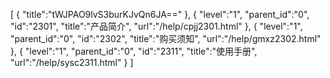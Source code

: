 [
	{
		"title":"tWJPAO9lvS3burKJvQn6JA=="
	},
	{
		"level":"1",
		"parent_id":"0",
		"id":"2301",
		"title":"产品简介",
		"url":"/help/cpjj2301.html"
	},
	{
		"level":"1",
		"parent_id":"0",
		"id":"2302",
		"title":"购买须知",
		"url":"/help/gmxz2302.html"
	},
	{
		"level":"1",
		"parent_id":"0",
		"id":"2311",
		"title":"使用手册",
		"url":"/help/sysc2311.html"
	}
]